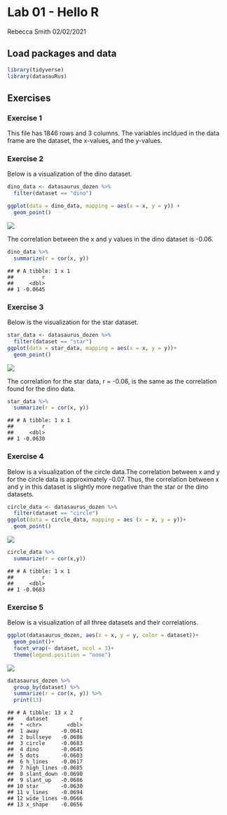 Lab 01 - Hello R
================
Rebecca Smith
02/02/2021

## Load packages and data

``` r
library(tidyverse) 
library(datasauRus)
```

## Exercises

### Exercise 1

This file has 1846 rows and 3 columns. The variables incldued in the
data frame are the dataset, the x-values, and the y-values.

### Exercise 2

Below is a visualization of the dino dataset.

``` r
dino_data <- datasaurus_dozen %>%
  filter(dataset == "dino")

ggplot(data = dino_data, mapping = aes(x = x, y = y)) +
  geom_point()
```

![](lab-01-hello-r_files/figure-gfm/plot-dino-1.png)<!-- -->

The correlation between the x and y values in the dino dataset is -0.06.

``` r
dino_data %>%
  summarize(r = cor(x, y))
```

    ## # A tibble: 1 x 1
    ##         r
    ##     <dbl>
    ## 1 -0.0645

### Exercise 3

Below is the visualization for the star dataset.

``` r
star_data <- datasaurus_dozen %>%
  filter(dataset == "star")
ggplot(data = star_data, mapping = aes(x = x, y = y))+
  geom_point()
```

![](lab-01-hello-r_files/figure-gfm/plot-star-1.png)<!-- -->

The correlation for the star data, r = -0.06, is the same as the
correlation found for the dino data.

``` r
star_data %>%
  summarize(r = cor(x, y))
```

    ## # A tibble: 1 x 1
    ##         r
    ##     <dbl>
    ## 1 -0.0630

### Exercise 4

Below is a visualization of the circle data.The correlation between x
and y for the circle data is approximately -0.07. Thus, the correlation
between x and y in this dataset is slightly more negative than the star
or the dino datasets.

``` r
circle_data <- datasaurus_dozen %>%
  filter(dataset == "circle")
ggplot(data = circle_data, mapping = aes (x = x, y = y))+
  geom_point()
```

![](lab-01-hello-r_files/figure-gfm/plot-circle-1.png)<!-- -->

``` r
circle_data %>%
  summarize(r = cor(x,y))
```

    ## # A tibble: 1 x 1
    ##         r
    ##     <dbl>
    ## 1 -0.0683

### Exercise 5

Below is a visualization of all three datasets and their correlations.

``` r
ggplot(datasaurus_dozen, aes(x = x, y = y, color = dataset))+
  geom_point()+
  facet_wrap(~ dataset, ncol = 3)+
  theme(legend.position = "none")
```

![](lab-01-hello-r_files/figure-gfm/plot-all-1.png)<!-- -->

``` r
datasaurus_dozen %>%
  group_by(dataset) %>%
  summarize(r = cor(x, y)) %>%
  print(13)
```

    ## # A tibble: 13 x 2
    ##    dataset          r
    ##  * <chr>        <dbl>
    ##  1 away       -0.0641
    ##  2 bullseye   -0.0686
    ##  3 circle     -0.0683
    ##  4 dino       -0.0645
    ##  5 dots       -0.0603
    ##  6 h_lines    -0.0617
    ##  7 high_lines -0.0685
    ##  8 slant_down -0.0690
    ##  9 slant_up   -0.0686
    ## 10 star       -0.0630
    ## 11 v_lines    -0.0694
    ## 12 wide_lines -0.0666
    ## 13 x_shape    -0.0656

